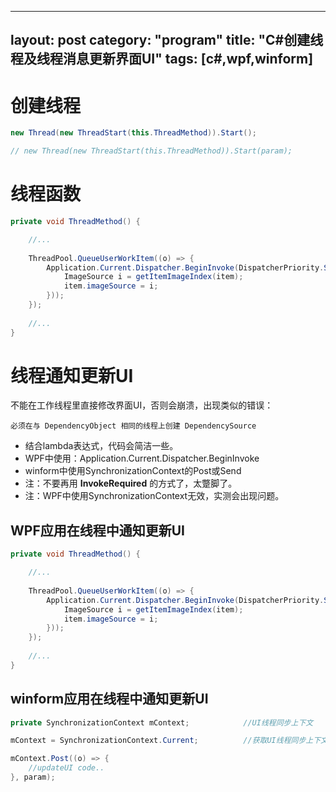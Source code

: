 ﻿---

layout:		post
category:	"program"
title:		"C#创建线程及线程消息更新界面UI"
tags:		[c#,wpf,winform]
---

# 创建线程

```c#
new Thread(new ThreadStart(this.ThreadMethod)).Start();

// new Thread(new ThreadStart(this.ThreadMethod)).Start(param);
```



# 线程函数

```c#
private void ThreadMethod() {

    //...
    
    ThreadPool.QueueUserWorkItem((o) => {
        Application.Current.Dispatcher.BeginInvoke(DispatcherPriority.SystemIdle, new Action(() => {
            ImageSource i = getItemImageIndex(item);
            item.imageSource = i;
        }));
    });
    
    //...
}
```



# 线程通知更新UI

不能在工作线程里直接修改界面UI，否则会崩溃，出现类似的错误：

```
必须在与 DependencyObject 相同的线程上创建 DependencySource
```



- 结合lambda表达式，代码会简洁一些。
- WPF中使用：Application.Current.Dispatcher.BeginInvoke
- winform中使用SynchronizationContext的Post或Send
- 注：不要再用 **InvokeRequired** 的方式了，太蹩脚了。
- 注：WPF中使用SynchronizationContext无效，实测会出现问题。



## WPF应用在线程中通知更新UI

```c#
private void ThreadMethod() {

    //...
    
    ThreadPool.QueueUserWorkItem((o) => {
        Application.Current.Dispatcher.BeginInvoke(DispatcherPriority.SystemIdle, new Action(() => {
            ImageSource i = getItemImageIndex(item);
            item.imageSource = i;
        }));
    });
    
    //...
}
```

## winform应用在线程中通知更新UI

```c#
private SynchronizationContext mContext;            //UI线程同步上下文

mContext = SynchronizationContext.Current; 			//获取UI线程同步上下文

mContext.Post((o) => {
    //updateUI code..
}, param);


```





